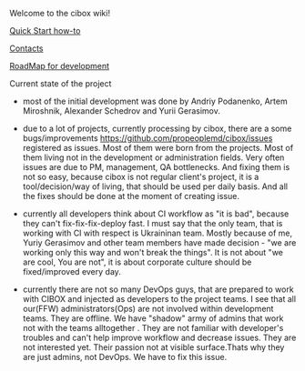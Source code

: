 Welcome to the cibox wiki!

[Quick Start how-to](https://github.com/propeoplemd/cibox/wiki/QUICKSTART)

[Contacts](https://github.com/propeoplemd/cibox/blob/master/CONTACTS.md)

[RoadMap for development](https://github.com/propeoplemd/cibox/wiki/RoadMap)

Current state of the project
- most of the initial development was done by Andriy Podanenko, Artem Miroshnik, Alexander Schedrov and Yurii Gerasimov.

- due to a lot of projects, currently processing by cibox, there are a some bugs/improvements https://github.com/propeoplemd/cibox/issues registered as issues. Most of them were born from the projects. Most of them living not in the development or administration fields. Very often issues are due to PM, management, QA bottlenecks. And fixing them is not so easy, because cibox is not regular client's project, it is a tool/decision/way of living, that should be used per daily basis. And all the fixes should be done at the moment of creating issue.

- currently all developers think about CI workflow as "it is bad", because they can't fix-fix-fix-deploy fast. I must say that the only team, that is working with CI with respect is Ukraininan team. Mostly because of me, Yuriy Gerasimov and other team members have made decision - "we are working only this way and won't break the things". It is not about "we are cool, You are not", it is about corporate culture should be fixed/improved every day.

- currently there are not so many DevOps guys, that are prepared to work with CIBOX and injected as developers to the project teams. I see that all our(FFW) administrators(Ops) are not involved within development teams. They are offline. We have "shadow" army of admins that work not with the teams alltogether . They are not familiar with developer's troubles and can't help improve workflow and decrease issues. They are not interested yet. Their passion not at visible surface.Thats why they are just admins, not DevOps. We have to fix this issue.